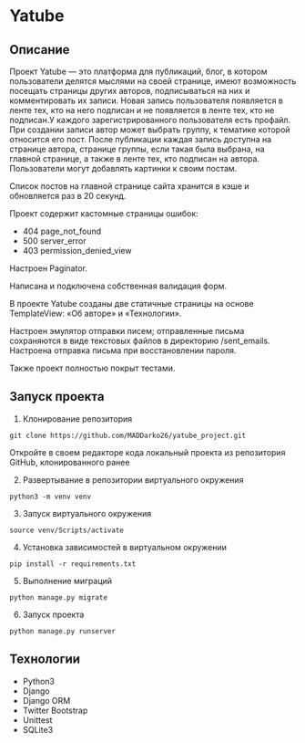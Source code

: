 # Yatube

## Описание

Проект Yatube — это платформа для публикаций, блог, в котором пользователи делятся мыслями на своей странице, имеют возможность посещать страницы других авторов, подписываться на них и комментировать их записи. Новая запись пользователя появляется в ленте тех, кто на него подписан и не появляется в ленте тех, кто не подписан.У каждого зарегистрированного пользователя есть профайл. При создании записи автор может выбрать группу, к тематике которой относится его пост. После публикации каждая запись доступна на странице автора, странице группы, если такая была выбрана, на главной странице, а также в ленте тех, кто подписан на автора. Пользователи могут добавлять картинки к своим постам.

Список постов на главной странице сайта хранится в кэше и обновляется раз в 20 секунд.

Проект содержит кастомные страницы ошибок:
-   404 page_not_found
-   500 server_error
-   403 permission_denied_view

Настроен Paginator.

Написана и подключена собственная валидация форм.

В проекте Yatube созданы две статичные страницы на основе TemplateView: «Об авторе» и «Технологии».

Настроен эмулятор отправки писем; отправленные письма сохраняются в виде текстовых файлов в директорию /sent_emails. Настроена отправка письма при восстановлении пароля.

Также проект полностью покрыт тестами.


## Запуск проекта
1. Клонирование репозитория
```
git clone https://github.com/MADDarko26/yatube_project.git
```

Откройте в своем редакторе кода локальный проекта из репозитория GitHub, клонированного ранее

2. Развертывание в репозитории виртуального окружения
```
python3 -m venv venv
```
3. Запуск виртуального окружения
```
source venv/Scripts/activate
```
4. Установка зависимостей в виртуальном окружении
```
pip install -r requirements.txt
```

5. Выполнение миграций
```
python manage.py migrate
```

6. Запуск проекта
```
python manage.py runserver
```

## Технологии

-   Python3
-   Django
-   Django ORM
-   Twitter Bootstrap
-   Unittest
-   SQLite3
